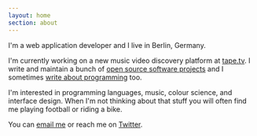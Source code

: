 ```yaml
---
layout: home
section: about
---
```


I'm a web application developer and I live in Berlin, Germany.

I'm currently working on a new music video discovery platform at [tape.tv](http://next.tape.tv). I write and maintain a bunch of [open source software projects](/projects) and I sometimes [write about programming](/articles) too.

I'm interested in programming languages, music, colour science, and interface design. When I'm not thinking about that stuff you will often find me playing football or riding a bike.

You can [email me](mailto:joecorcoran@gmail.com) or reach me on [Twitter](http://twitter.com/josephcorcoran).
